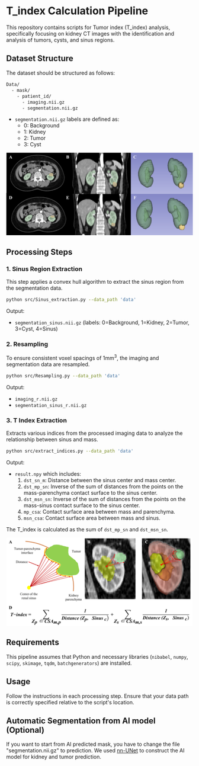 
# T_index Calculation Pipeline

This repository contains scripts for Tumor index (T_index) analysis, specifically focusing on kidney CT images with the identification and analysis of tumors, cysts, and sinus regions.

## Dataset Structure

The dataset should be structured as follows:

```
Data/
  - mask/
    - patient_id/
      - imaging.nii.gz
      - segmentation.nii.gz
```

- `segmentation.nii.gz` labels are defined as:
  - 0: Background
  - 1: Kidney
  - 2: Tumor
  - 3: Cyst


![Kidney_img](figure/ct_kidney.png)

## Processing Steps

### 1. Sinus Region Extraction

This step applies a convex hull algorithm to extract the sinus region from the segmentation data.

```bash
python src/Sinus_extraction.py --data_path 'data'
```

Output:
- `segmentation_sinus.nii.gz` (labels: 0=Background, 1=Kidney, 2=Tumor, 3=Cyst, 4=Sinus)

### 2. Resampling

To ensure consistent voxel spacings of 1mm<sup>3</sup>, the imaging and segmentation data are resampled.

```bash
python src/Resampling.py --data_path 'data'
```

Output:
- `imaging_r.nii.gz`
- `segmentation_sinus_r.nii.gz`

### 3. T Index Extraction

Extracts various indices from the processed imaging data to analyze the relationship between sinus and mass.

```bash
python src/extract_indices.py --data_path 'data'
```

Output:
- `result.npy` which includes:
  1. `dst_sn_m`: Distance between the sinus center and mass center.
  2. `dst_mp_sn`: Inverse of the sum of distances from the points on the mass-parenchyma contact surface to the sinus center.
  3. `dst_msn_sn`: Inverse of the sum of distances from the points on the mass-sinus contact surface to the sinus center.
  4. `mp_csa`: Contact surface area between mass and parenchyma.
  5. `msn_csa`: Contact surface area between mass and sinus.

The T_index is calculated as the sum of `dst_mp_sn` and `dst_msn_sn`.



![T_index](figure/T_index_calculation.png)

## Requirements

This pipeline assumes that Python and necessary libraries (`nibabel`, `numpy`, `scipy`, `skimage`, `tqdm`, `batchgenerators`) are installed.

## Usage

Follow the instructions in each processing step. Ensure that your data path is correctly specified relative to the script's location.


## Automatic Segmentation from AI model (Optional)

If you want to start from AI predicted mask, you have to change the file "segmentation.nii.gz" to prediction.
We used [nn-UNet](https://github.com/MIC-DKFZ/nnUNet) to construct the AI model for kidney and tumor prediction.


